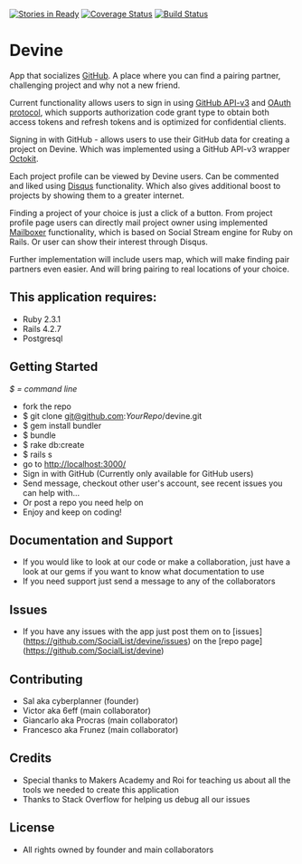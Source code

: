 [![Stories in Ready](https://badge.waffle.io/SocialList/devine.png?label=ready&title=Ready)](https://waffle.io/SocialList/devine)
<a href='https://coveralls.io/github/SocialList/devine?branch=master'><img src='https://coveralls.io/repos/github/SocialList/devine/badge.svg?branch=master' alt='Coverage Status' /></a>
[![Build Status](https://travis-ci.org/SocialList/devine.svg?branch=master)](https://travis-ci.org/SocialList/devine)
# Devine
App that socializes [GitHub](http://github.com).
 A place where you can find a pairing partner, challenging project and why not a new friend.

Current functionality allows users to sign in using [GitHub API-v3](https://developer.github.com/v3/) and [OAuth protocol](https://developer.github.com/v3/oauth/), which supports authorization code grant type to obtain both access tokens and refresh tokens and is optimized for confidential clients.

Signing in with GitHub  - allows users to use their GitHub data for creating a project on Devine. Which was implemented using a GitHub API-v3 wrapper [Octokit](http://octokit.github.io/).

Each project profile can be viewed by Devine users. Can be commented and liked using [Disqus](https://disqus.com/) functionality. Which also gives additional boost to projects by showing them to a greater internet.

Finding a project of your choice is just a click of a button. From project profile page users can directly mail project owner using implemented [Mailboxer](https://github.com/mailboxer/mailboxer) functionality, which is based on Social Stream engine for Ruby on Rails.
Or user can show their interest through Disqus.

Further implementation will include users map, which will make finding pair partners even easier. And will bring pairing to real locations of your choice.


## This application requires:

- Ruby 2.3.1
- Rails 4.2.7
- Postgresql

## Getting Started

_$ = command line_

- fork the repo
- $ git clone git@github.com:_YourRepo_/devine.git
- $ gem install bundler
- $ bundle
- $ rake db:create
- $ rails s
- go to <http://localhost:3000/>
- Sign in with GitHub (Currently only available for GitHub users)
- Send message, checkout other user's account, see recent issues you can help with...
- Or post a repo you need help on
- Enjoy and keep on coding!

## Documentation and Support

- If you would like to look at our code or make a collaboration, just have a look at our gems if you want to know what documentation to use
- If you need support just send a message to any of the collaborators

## Issues

- If you have any issues with the app just post them on to [issues] (https://github.com/SocialList/devine/issues) on the [repo page] (https://github.com/SocialList/devine)

## Contributing

- Sal aka cyberplanner (founder)
- Victor aka 6eff (main collaborator)
- Giancarlo aka Procras (main collaborator)
- Francesco aka Frunez (main collaborator)

## Credits

- Special thanks to Makers Academy and Roi for teaching us about all the tools we needed to create this application
- Thanks to Stack Overflow for helping us debug all our issues

## License

- All rights owned by founder and main collaborators
